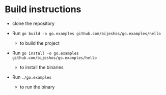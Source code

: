 # Build instructions

- clone the repository

- Run `go build -o go.examples github.com/bijeshos/go.examples/hello`
    - to build the project

- Run `go install -o go.examples github.com/bijeshos/go.examples/hello`
    - to install the binaries

- Run `./go.examples`
    - to run the binary